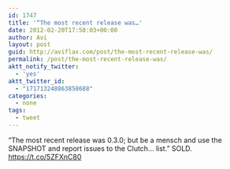 ```yaml
---
id: 1747
title: '“The most recent release was…'
date: 2012-02-20T17:50:03+00:00
author: Avi
layout: post
guid: http://aviflax.com/post/the-most-recent-release-was/
permalink: /post/the-most-recent-release-was/
aktt_notify_twitter:
  - 'yes'
aktt_twitter_id:
  - "171713248863858688"
categories:
  - none
tags:
  - tweet
---
```

“The most recent release was 0.3.0; but be a mensch and use the SNAPSHOT and report issues to the Clutch… list.” SOLD. <a href="https://t.co/5ZFXnC80" rel="nofollow">https://t.co/5ZFXnC80</a>